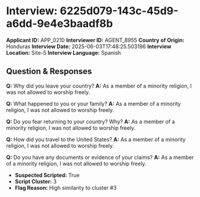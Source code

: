 # Interview: 6225d079-143c-45d9-a6dd-9e4e3baadf8b
**Applicant ID:** APP_0210
**Interviewer ID:** AGENT_8955
**Country of Origin:** Honduras
**Interview Date:** 2025-06-03T17:48:25.503196
**Interview Location:** Site-5
**Interview Language:** Spanish

## Question & Responses

**Q:** Why did you leave your country?
**A:** As a member of a minority religion, I was not allowed to worship freely.

**Q:** What happened to you or your family?
**A:** As a member of a minority religion, I was not allowed to worship freely.

**Q:** Do you fear returning to your country? Why?
**A:** As a member of a minority religion, I was not allowed to worship freely.

**Q:** How did you travel to the United States?
**A:** As a member of a minority religion, I was not allowed to worship freely.

**Q:** Do you have any documents or evidence of your claims?
**A:** As a member of a minority religion, I was not allowed to worship freely.

- **Suspected Scripted:** True
- **Script Cluster:** 3
- **Flag Reason:** High similarity to cluster #3